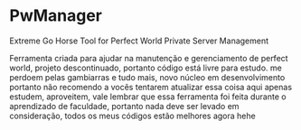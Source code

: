 # PwManager
Extreme Go Horse Tool for Perfect World Private Server Management

Ferramenta criada para ajudar na manutenção e gerenciamento de perfect world, projeto descontinuado, portanto código está livre para estudo.
me perdoem pelas gambiarras e tudo mais, novo núcleo em desenvolvimento portanto não recomendo a vocês tentarem atualizar essa coisa aqui
apenas estudem, aproveitem, vale lembrar que essa ferramenta foi feita durante o aprendizado de faculdade, portanto nada deve ser levado em consideração, todos os meus códigos estão melhores agora hehe